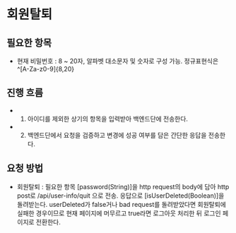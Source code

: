 # 회원탈퇴

## 필요한 항목
- 현재 비밀번호 : 8 ~ 20자, 알파벳 대소문자 및 숫자로 구성 가능. 정규표현식은 ^[A-Za-z0-9]{8,20}

## 진행 흐름
- 1. 아이디를 제외한 상기의 항목을 입력받아 백엔드단에 전송한다.
- 2. 백엔드단에서 요청을 검증하고 변경에 성공 여부를 담은 간단한 응답을 전송한다.

## 요청 방법
- 회원탈퇴 : 필요한 항목 [password(String)]을 http request의 body에 담아 http post로 /api/user-info/quit 으로 전송. 
응답으로 [isUserDeleted(Boolean)]을 돌려받는다. userDeleted가 false거나 bad request를 돌려받았다면 회원탈퇴에 실패한 경우이므로 현재 페이지에 머무르고 true라면 로그아웃 처리한 뒤 로그인 페이지로 전환한다.